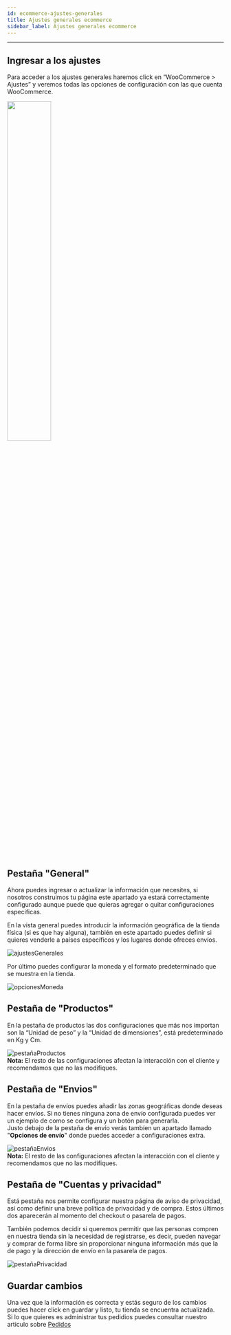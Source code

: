 ```yaml
---
id: ecommerce-ajustes-generales
title: Ajustes generales ecommerce
sidebar_label: Ajustes generales ecommerce
---
```

***
## Ingresar a los ajustes
Para acceder a los ajustes generales haremos click en “WooCommerce > Ajustes” y veremos todas las opciones de configuración con las que cuenta WooCommerce. 

<img src="https://static.conektica.com/static/img/AjustesGenerales/ajustesMenu.png" width="45%"/>

## Pestaña "General"
Ahora puedes ingresar o actualizar la información que necesites, si nosotros construimos tu página este apartado ya estará correctamente configurado aunque puede que quieras agregar o quitar configuraciones especificas.  

En la vista general puedes introducir la información geográfica de la tienda física (si es que hay alguna), también en este apartado puedes definir si quieres venderle a países específicos y los lugares donde ofreces envíos.

![ajustesGenerales](https://static.conektica.com/static/img/AjustesGenerales/ajustesGenerales.PNG)

 Por último puedes configurar la moneda y el formato predeterminado que se muestra en la tienda.

 ![opcionesMoneda](https://static.conektica.com/static/img/AjustesGenerales/opcionesMoneda.PNG)

 ## Pestaña de "Productos"
 En la pestaña de productos las dos configuraciones que más nos importan son la “Unidad de peso” y la “Unidad de dimensiones”, está predeterminado en Kg y Cm.

 ![pestañaProductos](https://static.conektica.com/static/img/AjustesGenerales/pestanaProductos.png)  
 **Nota:** El resto de las configuraciones afectan la interacción con el cliente y recomendamos que no las modifiques.

 ## Pestaña de "Envios"
 En la pestaña de envíos puedes añadir las zonas geográficas donde deseas hacer envíos. Si no tienes ninguna zona de envío configurada puedes ver un ejemplo de como se configura y un botón para generarla.  
 Justo debajo de la pestaña de envío verás tambíen un apartado llamado "**Opciones de envío**" donde puedes acceder a configuraciones extra.

 ![pestañaEnvios](https://static.conektica.com/static/img/AjustesGenerales/pestanaEnvios.png)  
 **Nota:** El resto de las configuraciones afectan la interacción con el cliente y recomendamos que no las modifiques.

 ## Pestaña de "Cuentas y privacidad"
 Está pestaña nos permite configurar nuestra página de aviso de privacidad, así como definir una breve política de privacidad y de compra. Estos últimos dos aparecerán al momento del checkout o pasarela de pagos.  

 También podemos decidir si queremos permitir que las personas compren en nuestra tienda sin la necesidad de registrarse, es decir, pueden navegar y comprar de forma libre sin proporcionar ninguna información más que la de pago y la dirección de envío en la pasarela de pagos.

 ![pestañaPrivacidad](https://static.conektica.com/static/img/AjustesGenerales/pestanaPrivacidad.png)

 ## Guardar cambios
 Una vez que la información es correcta y estás seguro de los cambios puedes hacer click en guardar y listo, tu tienda se encuentra actualizada.  
 Si lo que quieres es administrar tus pedidios puedes consultar nuestro articulo sobre [Pedidos](/docs/ecommerce-pedidos-woocommerce)

